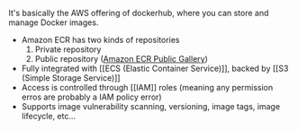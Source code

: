 It's basically the AWS offering of dockerhub, where you can store and manage Docker images.
- Amazon ECR has two kinds of repositories
	1. Private repository
	2. Public repository ([Amazon ECR Public Gallery](https://gallery.ecr.aws/))
- Fully integrated with [[ECS (Elastic Container Service)]], backed by [[S3 (Simple Storage Service)]]
- Access is controlled through [[IAM]] roles (meaning any permission erros are probably a IAM policy error)  
- Supports image vulnerability scanning, versioning, image tags, image lifecycle, etc...
